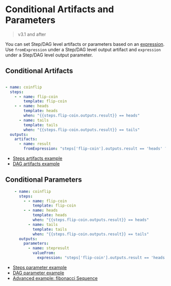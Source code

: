 # Conditional Artifacts and Parameters

> v3.1 and after

You can set Step/DAG level artifacts or parameters based on an [expression](variables.md#expression).
Use `fromExpression` under a Step/DAG level output artifact and `expression` under a Step/DAG level output parameter.

## Conditional Artifacts

```yaml

- name: coinflip
  steps:
    - - name: flip-coin
        template: flip-coin
    - - name: heads
        template: heads
        when: "{{steps.flip-coin.outputs.result}} == heads"
      - name: tails
        template: tails
        when: "{{steps.flip-coin.outputs.result}} == tails"
  outputs:
    artifacts:
      - name: result
        fromExpression: "steps['flip-coin'].outputs.result == 'heads' ? steps.heads.outputs.artifacts.headsresult : steps.tails.outputs.artifacts.tailsresult"

```

* [Steps artifacts example](https://raw.githubusercontent.com/argoproj/argo-workflows/main/examples/conditional-artifacts.yaml)
* [DAG artifacts example](https://raw.githubusercontent.com/argoproj/argo-workflows/main/examples/dag-conditional-artifacts.yaml)

## Conditional Parameters

```yaml
    - name: coinflip
      steps:
        - - name: flip-coin
            template: flip-coin
        - - name: heads
            template: heads
            when: "{{steps.flip-coin.outputs.result}} == heads"
          - name: tails
            template: tails
            when: "{{steps.flip-coin.outputs.result}} == tails"
      outputs:
        parameters:
          - name: stepresult
            valueFrom:
              expression: "steps['flip-coin'].outputs.result == 'heads' ? steps.heads.outputs.result : steps.tails.outputs.result"
```

* [Steps parameter example](https://raw.githubusercontent.com/argoproj/argo-workflows/main/examples/conditional-parameters.yaml)
* [DAG parameter example](https://raw.githubusercontent.com/argoproj/argo-workflows/main/examples/dag-conditional-parameters.yaml)
* [Advanced example: fibonacci Sequence](https://raw.githubusercontent.com/argoproj/argo-workflows/main/examples/fibonacci-seq-conditional-param.yaml)
